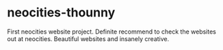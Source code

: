 # neocities-thounny

First neocities website project. Definite recommend to check the websites out at neocities. Beautiful websites and insanely creative.